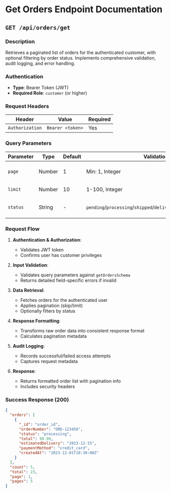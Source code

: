 # Get Orders Endpoint Documentation

## `GET /api/orders/get`

### Description
Retrieves a paginated list of orders for the authenticated customer, with optional filtering by order status. Implements comprehensive validation, audit logging, and error handling.

### Authentication
- **Type**: Bearer Token (JWT)
- **Required Role**: `customer` (or higher)

### Request Headers
| Header | Value | Required |
|--------|-------|----------|
| `Authorization` | `Bearer <token>` | Yes |

### Query Parameters
| Parameter | Type | Default | Validation | Description |
|-----------|------|---------|------------|-------------|
| `page` | Number | 1 | Min: 1, Integer | Pagination page number |
| `limit` | Number | 10 | 1-100, Integer | Items per page |
| `status` | String | - | `pending`/`processing`/`shipped`/`delivered`/`cancelled`/`refunded` | Filter by order status |

### Request Flow
1. **Authentication & Authorization**:
   - Validates JWT token
   - Confirms user has customer privileges

2. **Input Validation**:
   - Validates query parameters against `getOrdersSchema`
   - Returns detailed field-specific errors if invalid

3. **Data Retrieval**:
   - Fetches orders for the authenticated user
   - Applies pagination (skip/limit)
   - Optionally filters by status

4. **Response Formatting**:
   - Transforms raw order data into consistent response format
   - Calculates pagination metadata

5. **Audit Logging**:
   - Records successful/failed access attempts
   - Captures request metadata

6. **Response**:
   - Returns formatted order list with pagination info
   - Includes security headers

### Success Response (200)
```json
{
  "orders": [
    {
      "_id": "order_id",
      "orderNumber": "ORD-123456",
      "status": "processing",
      "total": 99.99,
      "estimatedDelivery": "2023-12-15",
      "paymentMethod": "credit_card",
      "createdAt": "2023-12-01T10:30:00Z"
    }
  ],
  "count": 5,
  "total": 23,
  "page": 1,
  "pages": 5
}